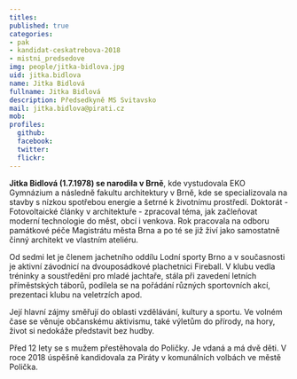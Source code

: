 ```yaml
---
titles:
published: true
categories:
- pak
- kandidat-ceskatrebova-2018
- mistni_predsedove
img: people/jitka-bidlova.jpg
uid: jitka.bidlova
name: Jitka Bidlová
fullname: Jitka Bidlová
description: Předsedkyně MS Svitavsko
mail: jitka.bidlova@pirati.cz
mob:
profiles:
  github:
  facebook:
  twitter:
  flickr:
---
```


**Jitka Bidlová (1.7.1978) se narodila v Brně**, kde vystudovala EKO Gymnázium a následně fakultu architektury v Brně, kde se specializovala na stavby s nízkou spotřebou energie a šetrné k životnímu prostředí. Doktorát - Fotovoltaické články v architektuře - zpracoval téma, jak začleňovat moderní technologie do měst, obcí i venkova. Rok pracovala na odboru památkové péče Magistrátu města Brna a po té se již živí jako samostatně činný architekt ve vlastním ateliéru.


Od sedmi let je členem jachetního oddílu Lodní sporty Brno a v současnosti je aktivní závodnicí na dvouposádkové plachetnici Fireball. V klubu vedla tréninky a soustředění pro mladé jachtaře, stála při zavedení letních příměstských táborů, podílela se na pořádání různých sportovních akcí, prezentaci klubu na veletrzích apod.


Její hlavní zájmy směřují do oblasti vzdělávání, kultury a sportu. Ve volném čase se věnuje občanskému aktivismu, také výletům do přírody, na hory, život si nedokáže představit bez hudby.


Před 12 lety se s mužem přestěhovala do Poličky. Je vdaná a má dvě děti.
V roce 2018 úspěšně kandidovala za Piráty v komunálních volbách ve městě Polička.
